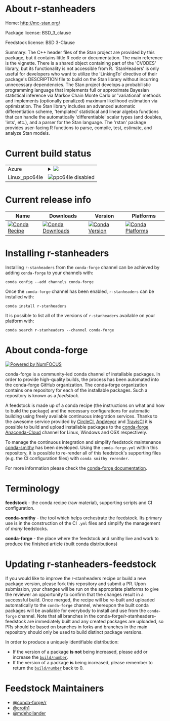 About r-stanheaders
===================

Home: http://mc-stan.org/

Package license: BSD_3_clause

Feedstock license: BSD 3-Clause

Summary: The C++ header files of the Stan project are provided by this package, but it contains little R code or documentation. The main reference is the vignette. There is a shared object containing part of the 'CVODES' library, but its functionality is not accessible from R. 'StanHeaders' is only useful for developers who want to utilize the 'LinkingTo' directive of their package's DESCRIPTION file to build on the Stan library without incurring unnecessary dependencies. The Stan project develops a probabilistic programming language that implements full or approximate Bayesian statistical inference via Markov Chain Monte Carlo or 'variational' methods and implements (optionally penalized) maximum likelihood estimation via optimization. The Stan library includes an advanced automatic differentiation scheme, 'templated' statistical and linear algebra functions that can handle the automatically 'differentiable' scalar types (and doubles, 'ints', etc.), and a parser for the Stan language. The 'rstan' package provides user-facing R functions to parse, compile, test, estimate, and analyze Stan models.



Current build status
====================


<table>
    
  <tr>
    <td>Azure</td>
    <td>
      <details>
        <summary>
          <a href="https://dev.azure.com/conda-forge/feedstock-builds/_build/latest?definitionId=1675&branchName=master">
            <img src="https://dev.azure.com/conda-forge/feedstock-builds/_apis/build/status/r-stanheaders-feedstock?branchName=master">
          </a>
        </summary>
        <table>
          <thead><tr><th>Variant</th><th>Status</th></tr></thead>
          <tbody><tr>
              <td>linux_r_base3.6target_platformlinux-64</td>
              <td>
                <a href="https://dev.azure.com/conda-forge/feedstock-builds/_build/latest?definitionId=1675&branchName=master">
                  <img src="https://dev.azure.com/conda-forge/feedstock-builds/_apis/build/status/r-stanheaders-feedstock?branchName=master&jobName=linux&configuration=linux_r_base3.6target_platformlinux-64" alt="variant">
                </a>
              </td>
            </tr><tr>
              <td>linux_r_base4.0target_platformlinux-64</td>
              <td>
                <a href="https://dev.azure.com/conda-forge/feedstock-builds/_build/latest?definitionId=1675&branchName=master">
                  <img src="https://dev.azure.com/conda-forge/feedstock-builds/_apis/build/status/r-stanheaders-feedstock?branchName=master&jobName=linux&configuration=linux_r_base4.0target_platformlinux-64" alt="variant">
                </a>
              </td>
            </tr><tr>
              <td>osx_r_base3.6target_platformosx-64</td>
              <td>
                <a href="https://dev.azure.com/conda-forge/feedstock-builds/_build/latest?definitionId=1675&branchName=master">
                  <img src="https://dev.azure.com/conda-forge/feedstock-builds/_apis/build/status/r-stanheaders-feedstock?branchName=master&jobName=osx&configuration=osx_r_base3.6target_platformosx-64" alt="variant">
                </a>
              </td>
            </tr><tr>
              <td>osx_r_base4.0target_platformosx-64</td>
              <td>
                <a href="https://dev.azure.com/conda-forge/feedstock-builds/_build/latest?definitionId=1675&branchName=master">
                  <img src="https://dev.azure.com/conda-forge/feedstock-builds/_apis/build/status/r-stanheaders-feedstock?branchName=master&jobName=osx&configuration=osx_r_base4.0target_platformosx-64" alt="variant">
                </a>
              </td>
            </tr><tr>
              <td>win_r_base3.6target_platformwin-64</td>
              <td>
                <a href="https://dev.azure.com/conda-forge/feedstock-builds/_build/latest?definitionId=1675&branchName=master">
                  <img src="https://dev.azure.com/conda-forge/feedstock-builds/_apis/build/status/r-stanheaders-feedstock?branchName=master&jobName=win&configuration=win_r_base3.6target_platformwin-64" alt="variant">
                </a>
              </td>
            </tr><tr>
              <td>win_r_base4.0target_platformwin-64</td>
              <td>
                <a href="https://dev.azure.com/conda-forge/feedstock-builds/_build/latest?definitionId=1675&branchName=master">
                  <img src="https://dev.azure.com/conda-forge/feedstock-builds/_apis/build/status/r-stanheaders-feedstock?branchName=master&jobName=win&configuration=win_r_base4.0target_platformwin-64" alt="variant">
                </a>
              </td>
            </tr>
          </tbody>
        </table>
      </details>
    </td>
  </tr>
  <tr>
    <td>Linux_ppc64le</td>
    <td>
      <img src="https://img.shields.io/badge/ppc64le-disabled-lightgrey.svg" alt="ppc64le disabled">
    </td>
  </tr>
</table>

Current release info
====================

| Name | Downloads | Version | Platforms |
| --- | --- | --- | --- |
| [![Conda Recipe](https://img.shields.io/badge/recipe-r--stanheaders-green.svg)](https://anaconda.org/conda-forge/r-stanheaders) | [![Conda Downloads](https://img.shields.io/conda/dn/conda-forge/r-stanheaders.svg)](https://anaconda.org/conda-forge/r-stanheaders) | [![Conda Version](https://img.shields.io/conda/vn/conda-forge/r-stanheaders.svg)](https://anaconda.org/conda-forge/r-stanheaders) | [![Conda Platforms](https://img.shields.io/conda/pn/conda-forge/r-stanheaders.svg)](https://anaconda.org/conda-forge/r-stanheaders) |

Installing r-stanheaders
========================

Installing `r-stanheaders` from the `conda-forge` channel can be achieved by adding `conda-forge` to your channels with:

```
conda config --add channels conda-forge
```

Once the `conda-forge` channel has been enabled, `r-stanheaders` can be installed with:

```
conda install r-stanheaders
```

It is possible to list all of the versions of `r-stanheaders` available on your platform with:

```
conda search r-stanheaders --channel conda-forge
```


About conda-forge
=================

[![Powered by NumFOCUS](https://img.shields.io/badge/powered%20by-NumFOCUS-orange.svg?style=flat&colorA=E1523D&colorB=007D8A)](http://numfocus.org)

conda-forge is a community-led conda channel of installable packages.
In order to provide high-quality builds, the process has been automated into the
conda-forge GitHub organization. The conda-forge organization contains one repository
for each of the installable packages. Such a repository is known as a *feedstock*.

A feedstock is made up of a conda recipe (the instructions on what and how to build
the package) and the necessary configurations for automatic building using freely
available continuous integration services. Thanks to the awesome service provided by
[CircleCI](https://circleci.com/), [AppVeyor](https://www.appveyor.com/)
and [TravisCI](https://travis-ci.com/) it is possible to build and upload installable
packages to the [conda-forge](https://anaconda.org/conda-forge)
[Anaconda-Cloud](https://anaconda.org/) channel for Linux, Windows and OSX respectively.

To manage the continuous integration and simplify feedstock maintenance
[conda-smithy](https://github.com/conda-forge/conda-smithy) has been developed.
Using the ``conda-forge.yml`` within this repository, it is possible to re-render all of
this feedstock's supporting files (e.g. the CI configuration files) with ``conda smithy rerender``.

For more information please check the [conda-forge documentation](https://conda-forge.org/docs/).

Terminology
===========

**feedstock** - the conda recipe (raw material), supporting scripts and CI configuration.

**conda-smithy** - the tool which helps orchestrate the feedstock.
                   Its primary use is in the construction of the CI ``.yml`` files
                   and simplify the management of *many* feedstocks.

**conda-forge** - the place where the feedstock and smithy live and work to
                  produce the finished article (built conda distributions)


Updating r-stanheaders-feedstock
================================

If you would like to improve the r-stanheaders recipe or build a new
package version, please fork this repository and submit a PR. Upon submission,
your changes will be run on the appropriate platforms to give the reviewer an
opportunity to confirm that the changes result in a successful build. Once
merged, the recipe will be re-built and uploaded automatically to the
`conda-forge` channel, whereupon the built conda packages will be available for
everybody to install and use from the `conda-forge` channel.
Note that all branches in the conda-forge/r-stanheaders-feedstock are
immediately built and any created packages are uploaded, so PRs should be based
on branches in forks and branches in the main repository should only be used to
build distinct package versions.

In order to produce a uniquely identifiable distribution:
 * If the version of a package **is not** being increased, please add or increase
   the [``build/number``](https://conda.io/docs/user-guide/tasks/build-packages/define-metadata.html#build-number-and-string).
 * If the version of a package **is** being increased, please remember to return
   the [``build/number``](https://conda.io/docs/user-guide/tasks/build-packages/define-metadata.html#build-number-and-string)
   back to 0.

Feedstock Maintainers
=====================

* [@conda-forge/r](https://github.com/conda-forge/r/)
* [@croth1](https://github.com/croth1/)
* [@mdehollander](https://github.com/mdehollander/)

